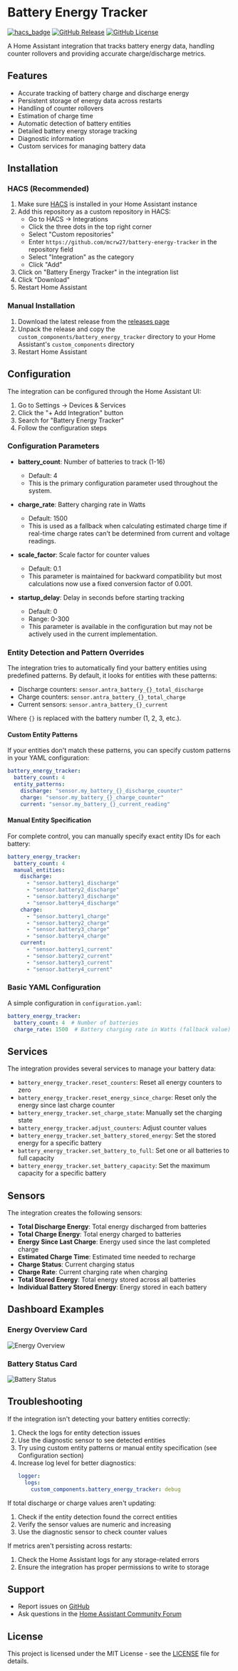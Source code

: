 # Battery Energy Tracker

[![hacs_badge](https://img.shields.io/badge/HACS-Custom-orange.svg)](https://github.com/custom-components/hacs)
[![GitHub Release](https://img.shields.io/github/release/mcrw27/battery-energy-tracker/battery_energy_tracer/icon.svg)](https://github.com/mcrw27/battery-energy-tracker/releases)
[![GitHub License](https://img.shields.io/github/license/mcrw27/battery-energy-tracker/battery_energy_tracer/icon.svg)](https://github.com/mcrw27/battery-energy-tracker/blob/main/LICENSE)

A Home Assistant integration that tracks battery energy data, handling counter rollovers and providing accurate charge/discharge metrics.

## Features

- Accurate tracking of battery charge and discharge energy
- Persistent storage of energy data across restarts
- Handling of counter rollovers
- Estimation of charge time
- Automatic detection of battery entities
- Detailed battery energy storage tracking
- Diagnostic information
- Custom services for managing battery data

## Installation

### HACS (Recommended)

1. Make sure [HACS](https://hacs.xyz/) is installed in your Home Assistant instance
2. Add this repository as a custom repository in HACS:
   - Go to HACS → Integrations
   - Click the three dots in the top right corner
   - Select "Custom repositories"
   - Enter `https://github.com/mcrw27/battery-energy-tracker` in the repository field
   - Select "Integration" as the category
   - Click "Add"
3. Click on "Battery Energy Tracker" in the integration list
4. Click "Download"
5. Restart Home Assistant

### Manual Installation

1. Download the latest release from the [releases page](https://github.com/mcrw27/battery-energy-tracker/releases)
2. Unpack the release and copy the `custom_components/battery_energy_tracker` directory to your Home Assistant's `custom_components` directory
3. Restart Home Assistant

## Configuration

The integration can be configured through the Home Assistant UI:

1. Go to Settings → Devices & Services
2. Click the "+ Add Integration" button
3. Search for "Battery Energy Tracker"
4. Follow the configuration steps

### Configuration Parameters

- **battery_count**: Number of batteries to track (1-16)
  - Default: 4
  - This is the primary configuration parameter used throughout the system.

- **charge_rate**: Battery charging rate in Watts
  - Default: 1500
  - This is used as a fallback when calculating estimated charge time if real-time charge rates can't be determined from current and voltage readings.

- **scale_factor**: Scale factor for counter values
  - Default: 0.1
  - This parameter is maintained for backward compatibility but most calculations now use a fixed conversion factor of 0.001.

- **startup_delay**: Delay in seconds before starting tracking
  - Default: 0
  - Range: 0-300
  - This parameter is available in the configuration but may not be actively used in the current implementation.

### Entity Detection and Pattern Overrides

The integration tries to automatically find your battery entities using predefined patterns. By default, it looks for entities with these patterns:

- Discharge counters: `sensor.antra_battery_{}_total_discharge`
- Charge counters: `sensor.antra_battery_{}_total_charge`
- Current sensors: `sensor.antra_battery_{}_current`

Where `{}` is replaced with the battery number (1, 2, 3, etc.).

#### Custom Entity Patterns

If your entities don't match these patterns, you can specify custom patterns in your YAML configuration:

```yaml
battery_energy_tracker:
  battery_count: 4
  entity_patterns:
    discharge: "sensor.my_battery_{}_discharge_counter"
    charge: "sensor.my_battery_{}_charge_counter"
    current: "sensor.my_battery_{}_current_reading"
```

#### Manual Entity Specification

For complete control, you can manually specify exact entity IDs for each battery:

```yaml
battery_energy_tracker:
  battery_count: 4
  manual_entities:
    discharge:
      - "sensor.battery1_discharge"
      - "sensor.battery2_discharge"
      - "sensor.battery3_discharge"
      - "sensor.battery4_discharge"
    charge:
      - "sensor.battery1_charge"
      - "sensor.battery2_charge"
      - "sensor.battery3_charge"
      - "sensor.battery4_charge"
    current:
      - "sensor.battery1_current"
      - "sensor.battery2_current"
      - "sensor.battery3_current"
      - "sensor.battery4_current"
```

### Basic YAML Configuration

A simple configuration in `configuration.yaml`:

```yaml
battery_energy_tracker:
  battery_count: 4  # Number of batteries
  charge_rate: 1500  # Battery charging rate in Watts (fallback value)
```

## Services

The integration provides several services to manage your battery data:

- `battery_energy_tracker.reset_counters`: Reset all energy counters to zero
- `battery_energy_tracker.reset_energy_since_charge`: Reset only the energy since last charge counter
- `battery_energy_tracker.set_charge_state`: Manually set the charging state
- `battery_energy_tracker.adjust_counters`: Adjust counter values
- `battery_energy_tracker.set_battery_stored_energy`: Set the stored energy for a specific battery
- `battery_energy_tracker.set_battery_to_full`: Set one or all batteries to full capacity
- `battery_energy_tracker.set_battery_capacity`: Set the maximum capacity for a specific battery

## Sensors

The integration creates the following sensors:

- **Total Discharge Energy**: Total energy discharged from batteries
- **Total Charge Energy**: Total energy charged to batteries
- **Energy Since Last Charge**: Energy used since the last completed charge
- **Estimated Charge Time**: Estimated time needed to recharge
- **Charge Status**: Current charging status
- **Charge Rate**: Current charging rate when charging
- **Total Stored Energy**: Total energy stored across all batteries
- **Individual Battery Stored Energy**: Energy stored in each battery

## Dashboard Examples

### Energy Overview Card

![Energy Overview](https://raw.githubusercontent.com/mcrw27/battery-energy-tracker/main/battery-energy-tracker/battery_energy_tracer/icon.svg)

### Battery Status Card

![Battery Status](https://raw.githubusercontent.com/mcrw27/battery-energy-tracker/main/battery-energy-tracker/battery_energy_tracer/icon.svg)

## Troubleshooting

If the integration isn't detecting your battery entities correctly:

1. Check the logs for entity detection issues
2. Use the diagnostic sensor to see detected entities
3. Try using custom entity patterns or manual entity specification (see Configuration section)
4. Increase log level for better diagnostics:
   ```yaml
   logger:
     logs:
       custom_components.battery_energy_tracker: debug
   ```

If total discharge or charge values aren't updating:

1. Check if the entity detection found the correct entities
2. Verify the sensor values are numeric and increasing
3. Use the diagnostic sensor to check counter values

If metrics aren't persisting across restarts:

1. Check the Home Assistant logs for any storage-related errors
2. Ensure the integration has proper permissions to write to storage

## Support

- Report issues on [GitHub](https://github.com/mcrw27/battery-energy-tracker/issues)
- Ask questions in the [Home Assistant Community Forum](https://community.home-assistant.io/)

## License

This project is licensed under the MIT License - see the [LICENSE](LICENSE) file for details.